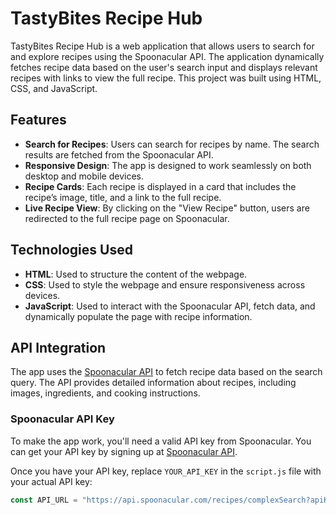 # TastyBites Recipe Hub

TastyBites Recipe Hub is a web application that allows users to search for and explore recipes using the Spoonacular API. The application dynamically fetches recipe data based on the user's search input and displays relevant recipes with links to view the full recipe. This project was built using HTML, CSS, and JavaScript.

## Features

- **Search for Recipes**: Users can search for recipes by name. The search results are fetched from the Spoonacular API.
- **Responsive Design**: The app is designed to work seamlessly on both desktop and mobile devices.
- **Recipe Cards**: Each recipe is displayed in a card that includes the recipe’s image, title, and a link to the full recipe.
- **Live Recipe View**: By clicking on the "View Recipe" button, users are redirected to the full recipe page on Spoonacular.

## Technologies Used

- **HTML**: Used to structure the content of the webpage.
- **CSS**: Used to style the webpage and ensure responsiveness across devices.
- **JavaScript**: Used to interact with the Spoonacular API, fetch data, and dynamically populate the page with recipe information.

## API Integration

The app uses the [Spoonacular API](https://spoonacular.com/food-api) to fetch recipe data based on the search query. The API provides detailed information about recipes, including images, ingredients, and cooking instructions.

### Spoonacular API Key

To make the app work, you'll need a valid API key from Spoonacular. You can get your API key by signing up at [Spoonacular API](https://spoonacular.com/food-api).

Once you have your API key, replace `YOUR_API_KEY` in the `script.js` file with your actual API key:

```javascript
const API_URL = "https://api.spoonacular.com/recipes/complexSearch?apiKey=YOUR_API_KEY&query=";
